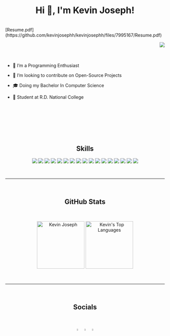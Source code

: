 <h1 align="center">Hi 👋, I'm Kevin Joseph!</h1>
<br>
[Resume.pdf](https://github.com/kevinjosephh/kevinjosephh/files/7995167/Resume.pdf)

<div class= "container">
<img align="Right" src="https://user-images.githubusercontent.com/38029772/143664484-824a3a01-8652-46e2-8c26-3758f0f64e51.png" >

<br><br><br>  

- 🌱 I’m a Programming Enthusiast

- 👯 I’m looking to contribute on Open-Source Projects

- 🎓 Doing my Bachelor In Computer Science

- 🏫 Student at R.D. National College

</div>
  

<br><br><br>

<br><br>
<h2 align="center">Skills</h1>

<p align="center" >

<img src="https://img.shields.io/badge/Python-3776AB?style=for-the-badge&logo=python&logoColor=white" />
<img src="https://img.shields.io/badge/JavaScript-323330?style=for-the-badge&logo=javascript&logoColor=F7DF1E" />
<img src="https://img.shields.io/badge/Django-092E20?style=for-the-badge&logo=django&logoColor=white" />
<img src="https://img.shields.io/badge/HTML5-E34F26?style=for-the-badge&logo=html5&logoColor=white" />
<img src="https://img.shields.io/badge/CSS3-1572B6?style=for-the-badge&logo=css3&logoColor=white" />
<img src="https://img.shields.io/badge/MySQL-005C84?style=for-the-badge&logo=mysql&logoColor=white" />
<img src="https://img.shields.io/badge/PostgreSQL-316192?style=for-the-badge&logo=postgresql&logoColor=white" />
<img src="https://img.shields.io/badge/React-20232A?style=for-the-badge&logo=react&logoColor=61DAFB" />
<img src="https://img.shields.io/badge/Shell_Script-121011?style=for-the-badge&logo=gnu-bash&logoColor=white" />

<img src="https://img.shields.io/badge/Bootstrap-563D7C?style=for-the-badge&logo=bootstrap&logoColor=white" />
<img src="https://img.shields.io/badge/Postman-FF6C37?style=for-the-badge&logo=Postman&logoColor=white" />
<img src="https://img.shields.io/badge/Selenium-43B02A?style=for-the-badge&logo=Selenium&logoColor=white" />
<img src="https://img.shields.io/badge/Amazon_AWS-232F3E?style=for-the-badge&logo=amazon-aws&logoColor=white" />
<img src="https://img.shields.io/badge/Google_Cloud-4285F4?style=for-the-badge&logo=google-cloud&logoColor=white" />
<img src="https://img.shields.io/badge/Oracle-F80000?style=for-the-badge&logo=oracle&logoColor=black" />
<img src="https://img.shields.io/badge/Heroku-430098?style=for-the-badge&logo=heroku&logoColor=white" />
<img src="https://img.shields.io/badge/Linux-FCC624?style=for-the-badge&logo=linux&logoColor=black" />
  
</p>

<br>

<hr>

<br>
<h2 align="center">GitHub Stats</h1>

<br>


<p align = "center">
<img src="https://github-readme-stats.vercel.app/api?username=kevinjosephh&theme=algolia&show_icons=true&count_private=true&include_all_commits=true&hide=stars" alt="Kevin Joseph" style="height: 150px;" />
<img src="https://github-readme-stats.vercel.app/api/top-langs/?username=kevinjosephh&layout=compact&theme=algolia&hide_langs_below=1" alt="Kevin's Top Languages" style="height: 150px"/>
</p>

<br>

<hr>

<br>
<h2 align="center">Socials</h1>

<br>
<p align = "center">
  
<img width="4%" href="https://www.linkedin.com/in/kevin-joseph-a75489214/" src="https://www.edigitalagency.com.au/wp-content/uploads/new-linkedin-logo-white-black-png.png" />
<img width="4%" href="https://www.codechef.com/users/kevinjoseph" src="https://icons-for-free.com/iconfiles/png/512/codechef-1324440139527402917.png" />
<img width="4%" href="https://www.instagram.com/kevinjosephh/" src="https://toppng.com/uploads/preview/instagram-logo-hd-11549539053fuhtfzlgvw.png" />

</p>
<br>
